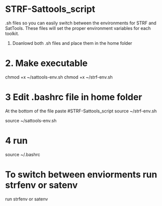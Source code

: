 # STRF-Sattools_script
.sh files so you can easily switch between the environments for STRF and SatTools. These files will set the proper environment variables for each toolkit.

1. Doanlowd both .sh files and place them in the home folder

# 2. Make executable
chmod +x ~/sattools-env.sh
chmod +x ~/strf-env.sh

# 3 Edit .bashrc file in home folder 

At the bottom of the file paste 
  #STRF-Sattools_script
source ~/strf-env.sh
  
source ~/sattools-env.sh

# 4 run 
 source ~/.bashrc


# To switch between enviorments run strfenv or satenv
run strfenv or satenv

